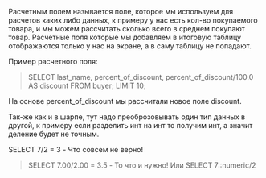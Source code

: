 Расчетным полем называется поле, которое мы используем для расчетов каких либо данных, к примеру у нас есть кол-во покупаемого товара, и мы можем рассчитать сколько всего в среднем покупают товар. Расчетные поля которые мы добавляем в итоговую таблицу отображаются только у нас на экране, а в саму таблицу не попадают.

Пример расчетного поля:

> SELECT last_name,
>        percent_of_discount,
>        percent_of_discount/100.0 AS discount
> FROM buyer;
> LIMIT 10;

На основе percent_of_discount мы рассчитали новое поле discount.

Так-же как и в шарпе, тут надо преоброзовывать один тип данных в другой, к примеру если разделить инт на инт то получим инт, а значит деление будет не точным.

SELECT 7/2 = 3 - Что совсем не верно!

> SELECT 7.00/2.00 = 3.5 - То что и нужно!
> Или
> SELECT 7::numeric/2